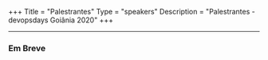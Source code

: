 +++
Title = "Palestrantes"
Type = "speakers"
Description = "Palestrantes - devopsdays Goiânia 2020"
+++

<hr>
<h3>Em Breve</h3>
